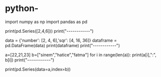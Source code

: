 # python-
import numpy as np
import pandas as pd

print(pd.Series([2,4,6]))
print("------------")

data = {'number': [2, 4, 6],'sqr': [4, 16, 36]}
dataframe = pd.DataFrame(data)
print(dataframe)
print("------------")

a=[22,21,23]
b=["sinem","hatice","fatma"]
for i in range(len(a)):
    print(a[i],":", b[i])
print("------------")

print(pd.Series(data=a,index=b))



